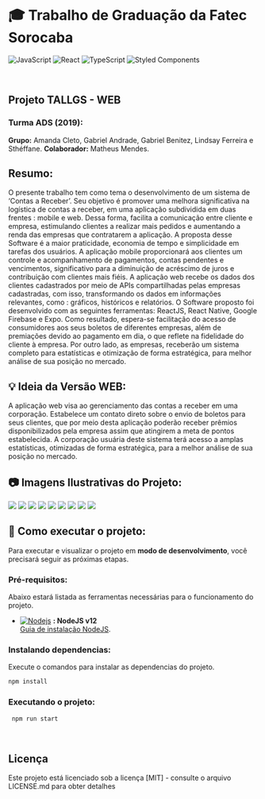 # 🎓 Trabalho de Graduação da Fatec Sorocaba
![JavaScript](https://img.shields.io/badge/javascript-%23323330.svg?style=for-the-badge&logo=javascript&logoColor=%23F7DF1E)
![React](https://img.shields.io/badge/react-%2320232a.svg?style=for-the-badge&logo=react&logoColor=%2361DAFB)
![TypeScript](https://img.shields.io/badge/typescript-%23007ACC.svg?style=for-the-badge&logo=typescript&logoColor=white)
![Styled Components](https://img.shields.io/badge/styled--components-DB7093?style=for-the-badge&logo=styled-components&logoColor=white)


<br>

## Projeto TALLGS - WEB
### Turma ADS (2019):
**Grupo:** Amanda Cleto, Gabriel Andrade, Gabriel Benitez, Lindsay Ferreira e Sthéffane.
**Colaborador:** Matheus Mendes.

## Resumo:
O presente trabalho tem como tema o desenvolvimento de um sistema de
‘Contas a Receber’. Seu objetivo é promover uma melhora significativa na logística de
contas a receber, em uma aplicação subdividida em duas frentes : mobile e web. Dessa
forma, facilita a comunicação entre cliente e empresa, estimulando clientes a realizar
mais pedidos e aumentando a renda das empresas que contratarem a aplicação. A
proposta desse Software é a maior praticidade, economia de tempo e simplicidade em
tarefas dos usuários. A aplicação mobile proporcionará aos clientes um controle e
acompanhamento de pagamentos, contas pendentes e vencimentos, significativo para
a diminuição de acréscimo de juros e contribuição com clientes mais fiéis. A aplicação
web recebe os dados dos clientes cadastrados por meio de APIs compartilhadas pelas
empresas cadastradas, com isso, transformando os dados em informações relevantes,
como : gráficos, históricos e relatórios. O Software proposto foi desenvolvido com as
seguintes ferramentas: ReactJS, React Native, Google Firebase e Expo. Como
resultado, espera-se facilitação do acesso de consumidores aos seus boletos de
diferentes empresas, além de premiações devido ao pagamento em dia, o que reflete
na fidelidade do cliente à empresa. Por outro lado, as empresas, receberão um sistema
completo para estatísticas e otimização de forma estratégica, para melhor análise de
sua posição no mercado.

## 💡 Ideia da Versão WEB:
A aplicação web visa ao gerenciamento das contas a receber em uma
corporação. Estabelece um contato direto sobre o envio de boletos para seus clientes,
que por meio desta aplicação poderão receber prêmios disponibilizados pela empresa
assim que atingirem a meta de pontos estabelecida. A corporação usuária deste
sistema terá acesso a amplas estatísticas, otimizadas de forma estratégica, para
a melhor análise de sua posição no mercado.


## 📷 Imagens Ilustrativas do Projeto:
![](https://amandacleto.github.io/images-for-projects/public/images/github-readme/tg-web-login.png)
![](https://amandacleto.github.io/images-for-projects/public/images/github-readme/tg-web-register.png)
![](https://amandacleto.github.io/images-for-projects/public/images/github-readme/tg-web-home.png)
![](https://amandacleto.github.io/images-for-projects/public/images/github-readme/tg-web-create-graphic.png)
![](https://amandacleto.github.io/images-for-projects/public/images/github-readme/tg-web-graphics-clients.png)
![](https://amandacleto.github.io/images-for-projects/public/images/github-readme/tg-web-graphics-accounts.png)
![](https://amandacleto.github.io/images-for-projects/public/images/github-readme/tg-web-create-report.png)
![](https://amandacleto.github.io/images-for-projects/public/images/github-readme/tg-web-cupon.png)
![](https://amandacleto.github.io/images-for-projects/public/images/github-readme/tg-web-profile.png)


## 🚀 Como executar o projeto:
Para executar e visualizar o projeto em **modo de desenvolvimento**, você precisará seguir as próximas etapas.

### Pré-requisitos:
Abaixo estará listada as ferramentas necessárias para o funcionamento do projeto.
- [![Nodejs](https://amandacleto.github.io/images-for-projects/public/images/github-readme/icon-nodejs.svg)](https://nodejs.org/en/) **: NodeJS v12**  
  [<ins>Guia de instalação NodeJS</ins>](https://nodejs.org/en/).
  
### Instalando dependencias:
Execute o comandos para instalar as dependencias do projeto.
   ```sh
   npm install
   ```  
  
### Executando o projeto:
  ```sh
   npm run start
   ```
<br>



## Licença
Este projeto está licenciado sob a licença [MIT] - consulte o arquivo LICENSE.md para obter detalhes

